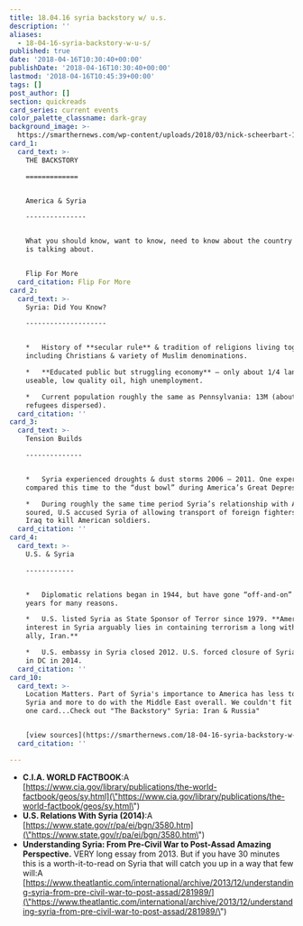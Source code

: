 ```yaml
---
title: 18.04.16 syria backstory w/ u.s.
description: ''
aliases:
  - 18-04-16-syria-backstory-w-u-s/
published: true
date: '2018-04-16T10:30:40+00:00'
publishDate: '2018-04-16T10:30:40+00:00'
lastmod: '2018-04-16T10:45:39+00:00'
tags: []
post_author: []
section: quickreads
card_series: current events
color_palette_classname: dark-gray
background_image: >-
  https://smarthernews.com/wp-content/uploads/2018/03/nick-scheerbart-15637-unsplash-scaled.jpg
card_1:
  card_text: >-
    THE BACKSTORY

    =============


    America & Syria

    ---------------


    What you should know, want to know, need to know about the country everyone
    is talking about.


    Flip For More
  card_citation: Flip For More
card_2:
  card_text: >-
    Syria: Did You Know?

    --------------------


    *   History of **secular rule** & tradition of religions living together
    including Christians & variety of Muslim denominations.

    *   **Educated public but struggling economy** – only about 1/4 land
    useable, low quality oil, high unemployment.

    *   Current population roughly the same as Pennsylvania: 13M (about 5M
    refugees dispersed).
  card_citation: ''
card_3:
  card_text: >-
    Tension Builds

    --------------


    *   Syria experienced droughts & dust storms 2006 – 2011. One expert
    compared this time to the “dust bowl” during America’s Great Depression.

    *   During roughly the same time period Syria’s relationship with America
    soured, U.S accused Syria of allowing transport of foreign fighters into
    Iraq to kill American soldiers.
  card_citation: ''
card_4:
  card_text: >-
    U.S. & Syria

    ------------


    *   Diplomatic relations began in 1944, but have gone “off-and-on” over the
    years for many reasons.

    *   U.S. listed Syria as State Sponsor of Terror since 1979. **America’s
    interest in Syria arguably lies in containing terrorism a long with Syria’s
    ally, Iran.**

    *   U.S. embassy in Syria closed 2012. U.S. forced closure of Syrian embassy
    in DC in 2014.
  card_citation: ''
card_10:
  card_text: >-
    Location Matters. Part of Syria's importance to America has less to do with
    Syria and more to do with the Middle East overall. We couldn't fit it all on
    one card...Check out "The Backstory" Syria: Iran & Russia"


    [view sources](https://smarthernews.com/18-04-16-syria-backstory-w-u-s/)
  card_citation: ''

---
```

*   **C.I.A. WORLD FACTBOOK**:A [https://www.cia.gov/library/publications/the-world-factbook/geos/sy.html](\"https://www.cia.gov/library/publications/the-world-factbook/geos/sy.html\")
*   **U.S. Relations With Syria (2014)**:A [https://www.state.gov/r/pa/ei/bgn/3580.htm](\"https://www.state.gov/r/pa/ei/bgn/3580.htm\")
*   **Understanding Syria: From Pre-Civil War to Post-Assad Amazing Perspective.** VERY long essay from 2013. But if you have 30 minutes this is a worth-it-to-read on Syria that will catch you up in a way that few will:A [https://www.theatlantic.com/international/archive/2013/12/understanding-syria-from-pre-civil-war-to-post-assad/281989/](\"https://www.theatlantic.com/international/archive/2013/12/understanding-syria-from-pre-civil-war-to-post-assad/281989/\")